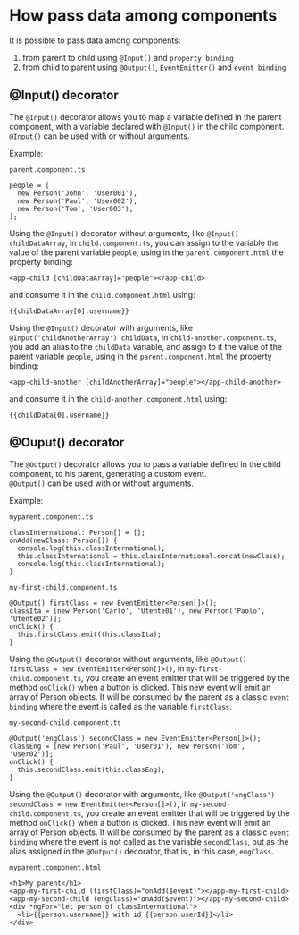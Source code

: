 # How pass data among components

It is possible to pass data among components:

1. from parent to child using `@Input()` and `property binding`
2. from child to parent using `@Output()`, `EventEmitter()` and `event binding`

## @Input() decorator

The `@Input()` decorator allows you to map a variable defined in the parent component, with a variable declared with `@Input()` in the child component. \
`@Input()` can be used with or without arguments.

Example:

`parent.component.ts`

```
people = [
  new Person('John', 'User001'),
  new Person('Paul', 'User002'),
  new Person('Tom', 'User003'),
];
```

Using the `@Input()` decorator without arguments, like `@Input() childDataArray`, in `child.component.ts`, you can assign to the variable the value of the parent variable `people`, using in the `parent.component.html` the property binding:

```
<app-child [childDataArray]="people"></app-child>
```

and consume it in the `child.component.html` using:

```
{{childDataArray[0].username}}
```

Using the `@Input()` decorator with arguments, like `@Input('childAnotherArray') childData`, in `child-another.component.ts`, you add an alias to the `childData` variable, and assign to it the value of the parent variable `people`, using in the `parent.component.html` the property binding:

```
<app-child-another [childAnotherArray]="people"></app-child-another>
```

and consume it in the `child-another.component.html` using:

```
{{childData[0].username}}
```

## @Ouput() decorator

The `@Output()` decorator allows you to pass a variable defined in the child component, to his parent, generating a custom event. \
`@Output()` can be used with or without arguments.

Example:

`myparent.component.ts`

```
classInternational: Person[] = [];
onAdd(newClass: Person[]) {
  console.log(this.classInternational);
  this.classInternational = this.classInternational.concat(newClass);
  console.log(this.classInternational);
}
```

`my-first-child.component.ts`

```
@Output() firstClass = new EventEmitter<Person[]>();
classIta = [new Person('Carlo', 'Utente01'), new Person('Paolo', 'Utente02')];
onClick() {
  this.firstClass.emit(this.classIta);
}
```

Using the `@Output()` decorator without arguments, like `@Output() firstClass = new EventEmitter<Person[]>()`, in `my-first-child.component.ts`, you create an event emitter that will be triggered by the method `onClick()` when a button is clicked. This new event will emit an array of Person objects.
It will be consumed by the parent as a classic `event binding` where the event is called as the variable `firstClass`.

`my-second-child.component.ts`

```
@Output('engClass') secondClass = new EventEmitter<Person[]>();
classEng = [new Person('Paul', 'User01'), new Person('Tom', 'User02')];
onClick() {
  this.secondClass.emit(this.classEng);
}
```

Using the `@Output()` decorator with arguments, like `@Output('engClass') secondClass = new EventEmitter<Person[]>()`, in `my-second-child.component.ts`, you create an event emitter that will be triggered by the method `onClick()` when a button is clicked. This new event will emit an array of Person objects.
It will be consumed by the parent as a classic `event binding` where the event is not called as the variable `secondClass`, but as the alias assigned in the `@Output()` decorator, that is , in this case, `engClass`.

`myparent.component.html`

```
<h1>My parent</h1>
<app-my-first-child (firstClass)="onAdd($event)"></app-my-first-child>
<app-my-second-child (engClass)="onAdd($event)"></app-my-second-child>
<div *ngFor="let person of classInternational">
  <li>{{person.username}} with id {{person.userId}}</li>
</div>
```
